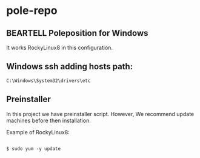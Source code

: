 # pole-repo
BEARTELL Poleposition for Windows
---------------------------------

It works RockyLinux8 in this configuration.

Windows ssh adding hosts path:
----------------------------------
```
C:\Windows\System32\drivers\etc

```

## Preinstaller

In this project we have preinstaller script. However, We recommend update machines before then installation.

Example of RockyLinux8:

```

$ sudo yum -y update

```
